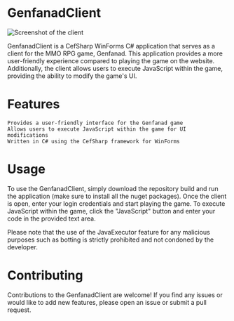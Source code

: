 # GenfanadClient
![Screenshot of the client](https://i.imgur.com/KLgaopJ.png)

GenfanadClient is a CefSharp WinForms C# application that serves as a client for the MMO RPG game, Genfanad. This application provides a more user-friendly experience compared to playing the game on the website. Additionally, the client allows users to execute JavaScript within the game, providing the ability to modify the game's UI.
# Features

    Provides a user-friendly interface for the Genfanad game
    Allows users to execute JavaScript within the game for UI modifications
    Written in C# using the CefSharp framework for WinForms

# Usage

To use the GenfanadClient, simply download the repository build and run the application (make sure to install all the nuget packages). Once the client is open, enter your login credentials and start playing the game. To execute JavaScript within the game, click the "JavaScript" button and enter your code in the provided text area.

Please note that the use of the JavaExecutor feature for any malicious purposes such as botting is strictly prohibited and not condoned by the developer.
# Contributing

Contributions to the GenfanadClient are welcome! If you find any issues or would like to add new features, please open an issue or submit a pull request.
